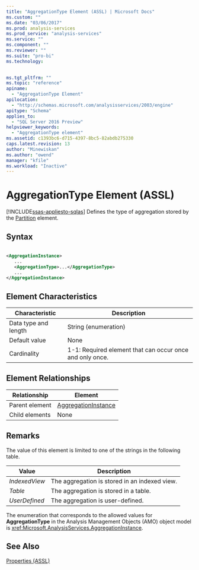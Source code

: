 ```yaml
---
title: "AggregationType Element (ASSL) | Microsoft Docs"
ms.custom: ""
ms.date: "03/06/2017"
ms.prod: analysis-services
ms.prod_service: "analysis-services"
ms.service: ""
ms.component: ""
ms.reviewer: ""
ms.suite: "pro-bi"
ms.technology: 
  

ms.tgt_pltfrm: ""
ms.topic: "reference"
apiname: 
  - "AggregationType Element"
apilocation: 
  - "http://schemas.microsoft.com/analysisservices/2003/engine"
apitype: "Schema"
applies_to: 
  - "SQL Server 2016 Preview"
helpviewer_keywords: 
  - "AggregationType element"
ms.assetid: c1393bc6-d715-4397-8bc5-82abdb275330
caps.latest.revision: 13
author: "Minewiskan"
ms.author: "owend"
manager: "kfile"
ms.workload: "Inactive"
---
```

# AggregationType Element (ASSL)
[!INCLUDE[ssas-appliesto-sqlas](../../../includes/ssas-appliesto-sqlas.md)]
  Defines the type of aggregation stored by the [Partition](../../../analysis-services/scripting/objects/partition-element-assl.md) element.  
  
## Syntax  
  
```xml  
  
<AggregationInstance>  
   ...  
   <AggregationType>...</AggregationType>  
   ...  
</AggregationInstance>  
```  
  
## Element Characteristics  
  
|Characteristic|Description|  
|--------------------|-----------------|  
|Data type and length|String (enumeration)|  
|Default value|None|  
|Cardinality|1-1: Required element that can occur once and only once.|  
  
## Element Relationships  
  
|Relationship|Element|  
|------------------|-------------|  
|Parent element|[AggregationInstance](../../../analysis-services/scripting/objects/aggregationinstance-element-assl.md)|  
|Child elements|None|  
  
## Remarks  
 The value of this element is limited to one of the strings in the following table.  
  
|Value|Description|  
|-----------|-----------------|  
|*IndexedView*|The aggregation is stored in an indexed view.|  
|*Table*|The aggregation is stored in a table.|  
|*UserDefined*|The aggregation is user-defined.|  
  
 The enumeration that corresponds to the allowed values for **AggregationType** in the Analysis Management Objects (AMO) object model is <xref:Microsoft.AnalysisServices.AggregationInstance>.  
  
## See Also  
 [Properties &#40;ASSL&#41;](../../../analysis-services/scripting/properties/properties-assl.md)  
  
  
